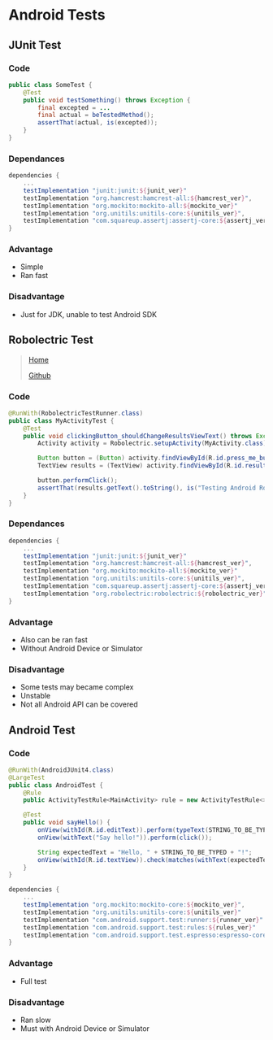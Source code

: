 # Android Tests



## JUnit Test

### Code

```java
public class SomeTest {
    @Test
    public void testSomething() throws Exception {
        final excepted = ...
        final actual = beTestedMethod();
        assertThat(actual, is(excepted));
    }
}
```

### Dependances

```groovy
dependencies {
    ...
    testImplementation "junit:junit:${junit_ver}"
    testImplementation "org.hamcrest:hamcrest-all:${hamcrest_ver}",
    testImplementation "org.mockito:mockito-all:${mockito_ver}"
    testImplementation "org.unitils:unitils-core:${unitils_ver}",
    testImplementation "com.squareup.assertj:assertj-core:${assertj_ver}"
}
```

### Advantage

- Simple
- Ran fast

### Disadvantage

- Just for JDK, unable to test Android SDK



## Robolectric Test

> [Home](http://robolectric.org/})
>
> [Github](https://github.com/robolectric/robolectric)

### Code

```java
@RunWith(RobolectricTestRunner.class)
public class MyActivityTest {
    @Test
    public void clickingButton_shouldChangeResultsViewText() throws Exception {
        Activity activity = Robolectric.setupActivity(MyActivity.class);

        Button button = (Button) activity.findViewById(R.id.press_me_button);
        TextView results = (TextView) activity.findViewById(R.id.results_text_view);

        button.performClick();
        assertThat(results.getText().toString(), is("Testing Android Rocks!"));
    }
}
```

### Dependances

```groovy
dependencies {
    ...
    testImplementation "junit:junit:${junit_ver}"
    testImplementation "org.hamcrest:hamcrest-all:${hamcrest_ver}",
    testImplementation "org.mockito:mockito-all:${mockito_ver}"
    testImplementation "org.unitils:unitils-core:${unitils_ver}",
    testImplementation "com.squareup.assertj:assertj-core:${assertj_ver}"
    testImplementation "org.robolectric:robolectric:${robolectric_ver}"
}
```

### Advantage

- Also can be ran fast
- Without Android Device or Simulator

### Disadvantage

- Some tests may became complex
- Unstable
- Not all Android API can be covered



## Android Test

### Code

```java
@RunWith(AndroidJUnit4.class)
@LargeTest
public class AndroidTest {
    @Rule
    public ActivityTestRule<MainActivity> rule = new ActivityTestRule<>(MainActivity.class);

    @Test
    public void sayHello() {
        onView(withId(R.id.editText)).perform(typeText(STRING_TO_BE_TYPED), closeSoftKeyboard());
        onView(withText("Say hello!")).perform(click());

        String expectedText = "Hello, " + STRING_TO_BE_TYPED + "!";
        onView(withId(R.id.textView)).check(matches(withText(expectedText)));
    }
}
```

```groovy
dependencies {
    ... 
    testImplementation "org.mockito:mockito-core:${mockito_ver}",
    testImplementation "org.unitils:unitils-core:${unitils_ver}"
    testImplementation "com.android.support.test:runner:${runner_ver}"
    testImplementation "com.android.support.test:rules:${rules_ver}"
    testImplementation "com.android.support.test.espresso:espresso-core:${espresso_ver}"
}
```



### Advantage

- Full test

### Disadvantage

- Ran slow
- Must with Android Device or Simulator
